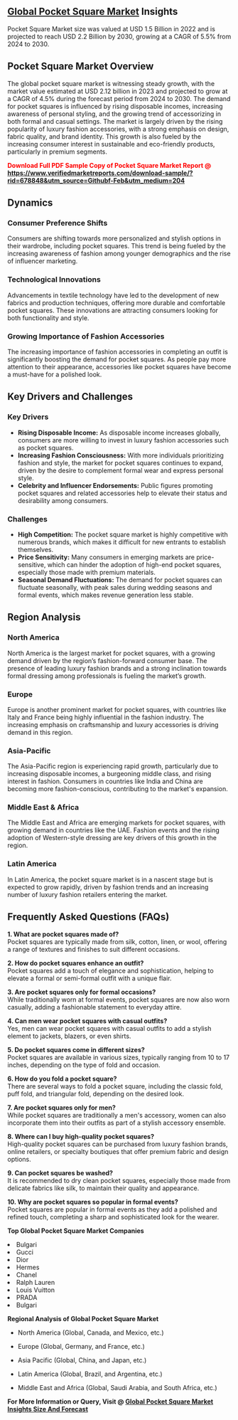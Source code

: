 <h2><a href="https://www.verifiedmarketreports.com/download-sample/?rid=678848&amp;utm_source=Githubf&amp;utm_medium=204" target="_blank">Global Pocket Square Market</a> Insights</h2><p>Pocket Square Market size was valued at USD 1.5 Billion in 2022 and is projected to reach USD 2.2 Billion by 2030, growing at a CAGR of 5.5% from 2024 to 2030.</p><p> <h2>Pocket Square Market Overview</h2> <p>The global pocket square market is witnessing steady growth, with the market value estimated at USD 2.12 billion in 2023 and projected to grow at a CAGR of 4.5% during the forecast period from 2024 to 2030. The demand for pocket squares is influenced by rising disposable incomes, increasing awareness of personal styling, and the growing trend of accessorizing in both formal and casual settings. The market is largely driven by the rising popularity of luxury fashion accessories, with a strong emphasis on design, fabric quality, and brand identity. This growth is also fueled by the increasing consumer interest in sustainable and eco-friendly products, particularly in premium segments.</p> <p><strong><p><span class=""><span style="color: #ff0000;"><strong>Download Full PDF Sample Copy of Pocket Square Market Report</strong> @ </span><a href="https://www.verifiedmarketreports.com/download-sample/?rid=678848&amp;utm_source=Githubf-Feb&amp;utm_medium=204" target="_blank">https://www.verifiedmarketreports.com/download-sample/?rid=678848&amp;utm_source=Githubf-Feb&amp;utm_medium=204</a></span></p></strong></p> <h2>Dynamics</h2> <h3>Consumer Preference Shifts</h3> <p>Consumers are shifting towards more personalized and stylish options in their wardrobe, including pocket squares. This trend is being fueled by the increasing awareness of fashion among younger demographics and the rise of influencer marketing.</p> <h3>Technological Innovations</h3> <p>Advancements in textile technology have led to the development of new fabrics and production techniques, offering more durable and comfortable pocket squares. These innovations are attracting consumers looking for both functionality and style.</p> <h3>Growing Importance of Fashion Accessories</h3> <p>The increasing importance of fashion accessories in completing an outfit is significantly boosting the demand for pocket squares. As people pay more attention to their appearance, accessories like pocket squares have become a must-have for a polished look.</p> <h2>Key Drivers and Challenges</h2> <h3>Key Drivers</h3> <ul> <li><strong>Rising Disposable Income:</strong> As disposable income increases globally, consumers are more willing to invest in luxury fashion accessories such as pocket squares.</li> <li><strong>Increasing Fashion Consciousness:</strong> With more individuals prioritizing fashion and style, the market for pocket squares continues to expand, driven by the desire to complement formal wear and express personal style.</li> <li><strong>Celebrity and Influencer Endorsements:</strong> Public figures promoting pocket squares and related accessories help to elevate their status and desirability among consumers.</li> </ul> <h3>Challenges</h3> <ul> <li><strong>High Competition:</strong> The pocket square market is highly competitive with numerous brands, which makes it difficult for new entrants to establish themselves.</li> <li><strong>Price Sensitivity:</strong> Many consumers in emerging markets are price-sensitive, which can hinder the adoption of high-end pocket squares, especially those made with premium materials.</li> <li><strong>Seasonal Demand Fluctuations:</strong> The demand for pocket squares can fluctuate seasonally, with peak sales during wedding seasons and formal events, which makes revenue generation less stable.</li> </ul> <h2>Region Analysis</h2> <h3>North America</h3> <p>North America is the largest market for pocket squares, with a growing demand driven by the region’s fashion-forward consumer base. The presence of leading luxury fashion brands and a strong inclination towards formal dressing among professionals is fueling the market’s growth.</p> <h3>Europe</h3> <p>Europe is another prominent market for pocket squares, with countries like Italy and France being highly influential in the fashion industry. The increasing emphasis on craftsmanship and luxury accessories is driving demand in this region.</p> <h3>Asia-Pacific</h3> <p>The Asia-Pacific region is experiencing rapid growth, particularly due to increasing disposable incomes, a burgeoning middle class, and rising interest in fashion. Consumers in countries like India and China are becoming more fashion-conscious, contributing to the market's expansion.</p> <h3>Middle East & Africa</h3> <p>The Middle East and Africa are emerging markets for pocket squares, with growing demand in countries like the UAE. Fashion events and the rising adoption of Western-style dressing are key drivers of this growth in the region.</p> <h3>Latin America</h3> <p>In Latin America, the pocket square market is in a nascent stage but is expected to grow rapidly, driven by fashion trends and an increasing number of luxury fashion retailers entering the market.</p> <h2>Frequently Asked Questions (FAQs)</h2> <p><strong>1. What are pocket squares made of?</strong><br> Pocket squares are typically made from silk, cotton, linen, or wool, offering a range of textures and finishes to suit different occasions.</p> <p><strong>2. How do pocket squares enhance an outfit?</strong><br> Pocket squares add a touch of elegance and sophistication, helping to elevate a formal or semi-formal outfit with a unique flair.</p> <p><strong>3. Are pocket squares only for formal occasions?</strong><br> While traditionally worn at formal events, pocket squares are now also worn casually, adding a fashionable statement to everyday attire.</p> <p><strong>4. Can men wear pocket squares with casual outfits?</strong><br> Yes, men can wear pocket squares with casual outfits to add a stylish element to jackets, blazers, or even shirts.</p> <p><strong>5. Do pocket squares come in different sizes?</strong><br> Pocket squares are available in various sizes, typically ranging from 10 to 17 inches, depending on the type of fold and occasion.</p> <p><strong>6. How do you fold a pocket square?</strong><br> There are several ways to fold a pocket square, including the classic fold, puff fold, and triangular fold, depending on the desired look.</p> <p><strong>7. Are pocket squares only for men?</strong><br> While pocket squares are traditionally a men's accessory, women can also incorporate them into their outfits as part of a stylish accessory ensemble.</p> <p><strong>8. Where can I buy high-quality pocket squares?</strong><br> High-quality pocket squares can be purchased from luxury fashion brands, online retailers, or specialty boutiques that offer premium fabric and design options.</p> <p><strong>9. Can pocket squares be washed?</strong><br> It is recommended to dry clean pocket squares, especially those made from delicate fabrics like silk, to maintain their quality and appearance.</p> <p><strong>10. Why are pocket squares so popular in formal events?</strong><br> Pocket squares are popular in formal events as they add a polished and refined touch, completing a sharp and sophisticated look for the wearer.</p> </p><p><strong>Top Global Pocket Square Market Companies</strong></p><div data-test-id=""><p><li>Bulgari</li><li> Gucci</li><li> Dior</li><li> Hermes</li><li> Chanel</li><li> Ralph Lauren</li><li> Louis Vuitton</li><li> PRADA</li><li> Bulgari</li></p><div><strong>Regional Analysis of&nbsp;Global Pocket Square Market</strong></div><ul><li dir="ltr"><p dir="ltr">North America&nbsp;(Global, Canada, and Mexico, etc.)</p></li><li dir="ltr"><p dir="ltr">Europe (Global, Germany, and France, etc.)</p></li><li dir="ltr"><p dir="ltr">Asia Pacific&nbsp;(Global, China, and Japan, etc.)</p></li><li dir="ltr"><p dir="ltr">Latin America&nbsp;(Global, Brazil, and Argentina, etc.)</p></li><li dir="ltr">Middle East and Africa&nbsp;(Global, Saudi Arabia, and South Africa, etc.)</li></ul><p><strong>For More Information or Query, Visit @&nbsp;</strong><strong><a href="https://www.verifiedmarketreports.com/product/pocket-square-market/?utm_source=Githubf&amp;utm_medium=204" target="_blank">Global Pocket Square Market Insights Size And Forecast</a></strong></p></div>
